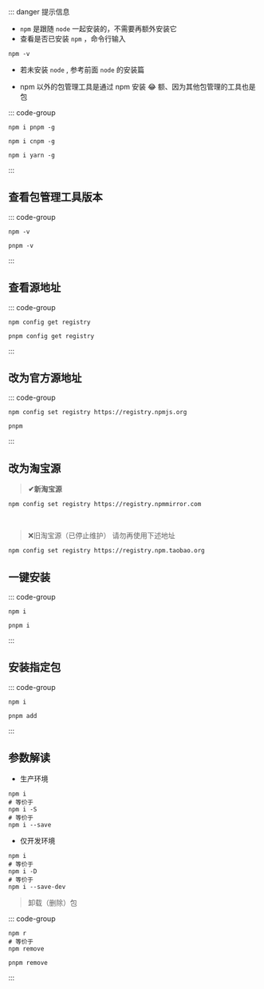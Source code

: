 
::: danger <Badge type='warning'>提示信息</Badge>

- `npm` 是跟随 `node` 一起安装的，不需要再额外安装它  
- 查看是否已安装 `npm` ，命令行输入  
```shell
npm -v
```
- 若未安装 `node` , 参考前面 `node` 的安装篇

- npm 以外的包管理工具是通过 npm 安装 😂 额、因为其他包管理的工具也是包

::: code-group

```shell [pnpm]
npm i pnpm -g
```

```shell [cnpm]
npm i cnpm -g
```
```shell [yarn]
npm i yarn -g
```
:::





## 查看包管理工具版本
::: code-group


```shell [npm]
npm -v
```

```shell [pnpm]
pnpm -v
```

:::


## 查看源地址

::: code-group


```shell [npm]
npm config get registry
```

```shell [pnpm]
pnpm config get registry
```

:::


## 改为官方源地址



::: code-group


```shell
npm config set registry https://registry.npmjs.org
```

```shell [pnpm]
pnpm
```

:::


## 改为淘宝源

> **✔新淘宝源**

```shell
npm config set registry https://registry.npmmirror.com
```
<br/>

> ❌旧淘宝源（已停止维护） <Badge type='danger'>请勿再使用下述地址</Badge>

```shell
npm config set registry https://registry.npm.taobao.org
```
## 一键安装


::: code-group


```shell [npm]
npm i 
```

```shell [pnpm]
pnpm i 
```

:::

## 安装指定包

::: code-group


```shell [npm]
npm i 
```

```shell [pnpm]
pnpm add  
```

:::

## 参数解读

- 生产环境

```shell
npm i 
# 等价于
npm i -S
# 等价于
npm i --save
```
- 仅开发环境

```shell
npm i 
# 等价于
npm i -D
# 等价于
npm i --save-dev
```

> 卸载（删除）包

::: code-group

```shell [npm]
npm r
# 等价于
npm remove
```
```shell [pnpm]
pnpm remove
```


:::



